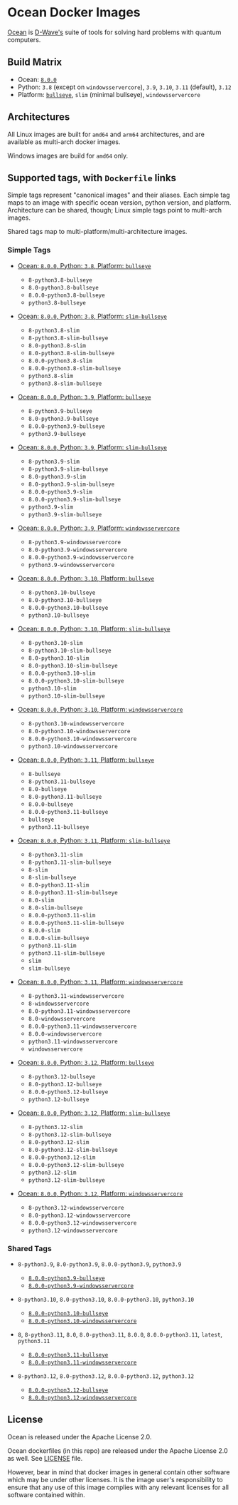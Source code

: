 # Ocean Docker Images

[Ocean](https://docs.ocean.dwavesys.com/en/stable) is
[D-Wave's](<https://www.dwavesys.com>) suite of tools for solving hard problems
with quantum computers.


## Build Matrix

- Ocean: [`8.0.0`](https://github.com/dwavesystems/dwave-ocean-sdk/releases/8.0.0)
- Python: `3.8` (except on `windowsservercore`), `3.9`, `3.10`, `3.11` (default), `3.12`
- Platform: [`bullseye`](https://wiki.debian.org/DebianBullseye), `slim` (minimal bullseye), `windowsservercore`


## Architectures

All Linux images are built for `amd64` and `arm64` architectures, and are available
as multi-arch docker images.

Windows images are build for `amd64` only.


## Supported tags, with `Dockerfile` links

Simple tags represent "canonical images" and their aliases. Each simple tag maps
to an image with specific ocean version, python version, and platform.
Architecture can be shared, though; Linux simple tags point to multi-arch images.

Shared tags map to multi-platform/multi-architecture images.

### Simple Tags

- [Ocean: `8.0.0`, Python: `3.8`, Platform: `bullseye`](https://github.com/dwavesystems/ocean-docker/blob/master/dockerfiles/8/python3.8/bullseye/Dockerfile)
  - `8-python3.8-bullseye`
  - `8.0-python3.8-bullseye`
  - `8.0.0-python3.8-bullseye`
  - `python3.8-bullseye`

- [Ocean: `8.0.0`, Python: `3.8`, Platform: `slim-bullseye`](https://github.com/dwavesystems/ocean-docker/blob/master/dockerfiles/8/python3.8/slim-bullseye/Dockerfile)
  - `8-python3.8-slim`
  - `8-python3.8-slim-bullseye`
  - `8.0-python3.8-slim`
  - `8.0-python3.8-slim-bullseye`
  - `8.0.0-python3.8-slim`
  - `8.0.0-python3.8-slim-bullseye`
  - `python3.8-slim`
  - `python3.8-slim-bullseye`

- [Ocean: `8.0.0`, Python: `3.9`, Platform: `bullseye`](https://github.com/dwavesystems/ocean-docker/blob/master/dockerfiles/8/python3.9/bullseye/Dockerfile)
  - `8-python3.9-bullseye`
  - `8.0-python3.9-bullseye`
  - `8.0.0-python3.9-bullseye`
  - `python3.9-bullseye`

- [Ocean: `8.0.0`, Python: `3.9`, Platform: `slim-bullseye`](https://github.com/dwavesystems/ocean-docker/blob/master/dockerfiles/8/python3.9/slim-bullseye/Dockerfile)
  - `8-python3.9-slim`
  - `8-python3.9-slim-bullseye`
  - `8.0-python3.9-slim`
  - `8.0-python3.9-slim-bullseye`
  - `8.0.0-python3.9-slim`
  - `8.0.0-python3.9-slim-bullseye`
  - `python3.9-slim`
  - `python3.9-slim-bullseye`

- [Ocean: `8.0.0`, Python: `3.9`, Platform: `windowsservercore`](https://github.com/dwavesystems/ocean-docker/blob/master/dockerfiles/8/python3.9/windowsservercore/Dockerfile)
  - `8-python3.9-windowsservercore`
  - `8.0-python3.9-windowsservercore`
  - `8.0.0-python3.9-windowsservercore`
  - `python3.9-windowsservercore`

- [Ocean: `8.0.0`, Python: `3.10`, Platform: `bullseye`](https://github.com/dwavesystems/ocean-docker/blob/master/dockerfiles/8/python3.10/bullseye/Dockerfile)
  - `8-python3.10-bullseye`
  - `8.0-python3.10-bullseye`
  - `8.0.0-python3.10-bullseye`
  - `python3.10-bullseye`

- [Ocean: `8.0.0`, Python: `3.10`, Platform: `slim-bullseye`](https://github.com/dwavesystems/ocean-docker/blob/master/dockerfiles/8/python3.10/slim-bullseye/Dockerfile)
  - `8-python3.10-slim`
  - `8-python3.10-slim-bullseye`
  - `8.0-python3.10-slim`
  - `8.0-python3.10-slim-bullseye`
  - `8.0.0-python3.10-slim`
  - `8.0.0-python3.10-slim-bullseye`
  - `python3.10-slim`
  - `python3.10-slim-bullseye`

- [Ocean: `8.0.0`, Python: `3.10`, Platform: `windowsservercore`](https://github.com/dwavesystems/ocean-docker/blob/master/dockerfiles/8/python3.10/windowsservercore/Dockerfile)
  - `8-python3.10-windowsservercore`
  - `8.0-python3.10-windowsservercore`
  - `8.0.0-python3.10-windowsservercore`
  - `python3.10-windowsservercore`

- [Ocean: `8.0.0`, Python: `3.11`, Platform: `bullseye`](https://github.com/dwavesystems/ocean-docker/blob/master/dockerfiles/8/python3.11/bullseye/Dockerfile)
  - `8-bullseye`
  - `8-python3.11-bullseye`
  - `8.0-bullseye`
  - `8.0-python3.11-bullseye`
  - `8.0.0-bullseye`
  - `8.0.0-python3.11-bullseye`
  - `bullseye`
  - `python3.11-bullseye`

- [Ocean: `8.0.0`, Python: `3.11`, Platform: `slim-bullseye`](https://github.com/dwavesystems/ocean-docker/blob/master/dockerfiles/8/python3.11/slim-bullseye/Dockerfile)
  - `8-python3.11-slim`
  - `8-python3.11-slim-bullseye`
  - `8-slim`
  - `8-slim-bullseye`
  - `8.0-python3.11-slim`
  - `8.0-python3.11-slim-bullseye`
  - `8.0-slim`
  - `8.0-slim-bullseye`
  - `8.0.0-python3.11-slim`
  - `8.0.0-python3.11-slim-bullseye`
  - `8.0.0-slim`
  - `8.0.0-slim-bullseye`
  - `python3.11-slim`
  - `python3.11-slim-bullseye`
  - `slim`
  - `slim-bullseye`

- [Ocean: `8.0.0`, Python: `3.11`, Platform: `windowsservercore`](https://github.com/dwavesystems/ocean-docker/blob/master/dockerfiles/8/python3.11/windowsservercore/Dockerfile)
  - `8-python3.11-windowsservercore`
  - `8-windowsservercore`
  - `8.0-python3.11-windowsservercore`
  - `8.0-windowsservercore`
  - `8.0.0-python3.11-windowsservercore`
  - `8.0.0-windowsservercore`
  - `python3.11-windowsservercore`
  - `windowsservercore`

- [Ocean: `8.0.0`, Python: `3.12`, Platform: `bullseye`](https://github.com/dwavesystems/ocean-docker/blob/master/dockerfiles/8/python3.12/bullseye/Dockerfile)
  - `8-python3.12-bullseye`
  - `8.0-python3.12-bullseye`
  - `8.0.0-python3.12-bullseye`
  - `python3.12-bullseye`

- [Ocean: `8.0.0`, Python: `3.12`, Platform: `slim-bullseye`](https://github.com/dwavesystems/ocean-docker/blob/master/dockerfiles/8/python3.12/slim-bullseye/Dockerfile)
  - `8-python3.12-slim`
  - `8-python3.12-slim-bullseye`
  - `8.0-python3.12-slim`
  - `8.0-python3.12-slim-bullseye`
  - `8.0.0-python3.12-slim`
  - `8.0.0-python3.12-slim-bullseye`
  - `python3.12-slim`
  - `python3.12-slim-bullseye`

- [Ocean: `8.0.0`, Python: `3.12`, Platform: `windowsservercore`](https://github.com/dwavesystems/ocean-docker/blob/master/dockerfiles/8/python3.12/windowsservercore/Dockerfile)
  - `8-python3.12-windowsservercore`
  - `8.0-python3.12-windowsservercore`
  - `8.0.0-python3.12-windowsservercore`
  - `python3.12-windowsservercore`


### Shared Tags

- `8-python3.9`, `8.0-python3.9`, `8.0.0-python3.9`, `python3.9`
  - [`8.0.0-python3.9-bullseye`](https://github.com/dwavesystems/ocean-docker/blob/master/dockerfiles/8/python3.9/bullseye/Dockerfile)
  - [`8.0.0-python3.9-windowsservercore`](https://github.com/dwavesystems/ocean-docker/blob/master/dockerfiles/8/python3.9/windowsservercore/Dockerfile)

- `8-python3.10`, `8.0-python3.10`, `8.0.0-python3.10`, `python3.10`
  - [`8.0.0-python3.10-bullseye`](https://github.com/dwavesystems/ocean-docker/blob/master/dockerfiles/8/python3.10/bullseye/Dockerfile)
  - [`8.0.0-python3.10-windowsservercore`](https://github.com/dwavesystems/ocean-docker/blob/master/dockerfiles/8/python3.10/windowsservercore/Dockerfile)

- `8`, `8-python3.11`, `8.0`, `8.0-python3.11`, `8.0.0`, `8.0.0-python3.11`, `latest`, `python3.11`
  - [`8.0.0-python3.11-bullseye`](https://github.com/dwavesystems/ocean-docker/blob/master/dockerfiles/8/python3.11/bullseye/Dockerfile)
  - [`8.0.0-python3.11-windowsservercore`](https://github.com/dwavesystems/ocean-docker/blob/master/dockerfiles/8/python3.11/windowsservercore/Dockerfile)

- `8-python3.12`, `8.0-python3.12`, `8.0.0-python3.12`, `python3.12`
  - [`8.0.0-python3.12-bullseye`](https://github.com/dwavesystems/ocean-docker/blob/master/dockerfiles/8/python3.12/bullseye/Dockerfile)
  - [`8.0.0-python3.12-windowsservercore`](https://github.com/dwavesystems/ocean-docker/blob/master/dockerfiles/8/python3.12/windowsservercore/Dockerfile)



## License

Ocean is released under the Apache License 2.0.

Ocean dockerfiles (in this repo) are released under the Apache License 2.0 as well.
See [LICENSE](./LICENSE) file.

However, bear in mind that docker images in general contain other software which
may be under other licenses. It is the image user's responsibility to ensure
that any use of this image complies with any relevant licenses for all software
contained within.
